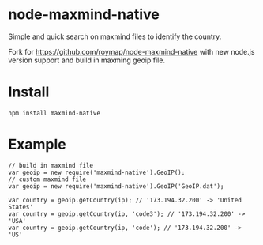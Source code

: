 node-maxmind-native
=============

Simple and quick search on maxmind files to identify the country.

Fork for https://github.com/roymap/node-maxmind-native with new node.js version support and build in maxming geoip file.

Install
=============

	npm install maxmind-native


Example
=============

	// build in maxmind file
	var geoip = new require('maxmind-native').GeoIP();
	// custom maxmind file
    var geoip = new require('maxmind-native').GeoIP('GeoIP.dat');
    
    var country = geoip.getCountry(ip); // '173.194.32.200' -> 'United States'
    var country = geoip.getCountry(ip, 'code3'); // '173.194.32.200' -> 'USA'
    var country = geoip.getCountry(ip, 'code'); // '173.194.32.200' -> 'US'
    